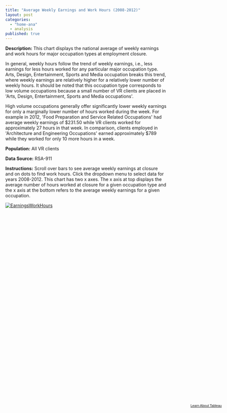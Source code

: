 ```yaml
---
title: "Average Weekly Earnings and Work Hours (2008-2012)"
layout: post
categories: 
  - "home-ana"
  - analysis
published: true
---
```


**Description:** This chart displays the national average of weekly earnings and work hours for major occupation types at employment closure.

In general, weekly hours follow the trend of weekly earnings, i.e., less  earnings for less hours worked for any particular major occupation type.
Arts, Design, Entertainment, Sports and Media occupation breaks this trend, where weekly earnings are relatively higher for a relatively lower number of weekly hours. It should be noted that this occupation type corresponds to low volume occupations because a small number of VR clients are placed in 'Arts, Design, Entertainment, Sports and Media occupations'.

High volume occupations generally offer significantly lower weekly earnings for only a marginally lower number of hours worked during the week. For example in 2012, 'Food Preparation and Service Related Occupations' had average weekly earnings of $231.50 while VR clients worked for approximately 27 hours in that week. In comparison, clients employed in 'Architecture and Engineering Occupations' earned approximately $789 while they worked for only 10 more hours in a week.

**Population:** All VR clients

**Data Source:** RSA-911

**Instructions:** Scroll over bars to see average weekly earnings at closure and on dots to find work hours. Click the dropdown menu to select data for years 2008-2012.
This chart has two x axes. The x axis at top displays the average number of hours worked at closure for a given occupation type and the x axis at the bottom refers to the average weekly earnings for a given occupation. 


<script type='text/javascript' src='https://public.tableausoftware.com/javascripts/api/viz_v1.js'></script><div class='tableauPlaceholder' style='width: 685px; height: 629px;'><noscript><a href='#'><img alt='EarningsWorkHours ' src='https:&#47;&#47;public.tableausoftware.com&#47;static&#47;images&#47;Ma&#47;MajorOcc_Stats&#47;EarningsWorkHours&#47;1_rss.png' style='border: none' /></a></noscript><object class='tableauViz' width='685' height='629' style='display:none;'><param name='host_url' value='https%3A%2F%2Fpublic.tableausoftware.com%2F' /> <param name='site_root' value='' /><param name='name' value='MajorOcc_Stats&#47;EarningsWorkHours' /><param name='tabs' value='no' /><param name='toolbar' value='yes' /><param name='static_image' value='https:&#47;&#47;public.tableausoftware.com&#47;static&#47;images&#47;Ma&#47;MajorOcc_Stats&#47;EarningsWorkHours&#47;1.png' /> <param name='animate_transition' value='yes' /><param name='display_static_image' value='yes' /><param name='display_spinner' value='yes' /><param name='display_overlay' value='yes' /><param name='display_count' value='yes' /></object></div><div style='width:685px;height:22px;padding:0px 10px 0px 0px;color:black;font:normal 8pt verdana,helvetica,arial,sans-serif;'><div style='float:right; padding-right:8px;'><a href='http://www.tableausoftware.com/public/about-tableau-products?ref=https://public.tableausoftware.com/views/MajorOcc_Stats/EarningsWorkHours' target='_blank'>Learn About Tableau</a></div></div>
